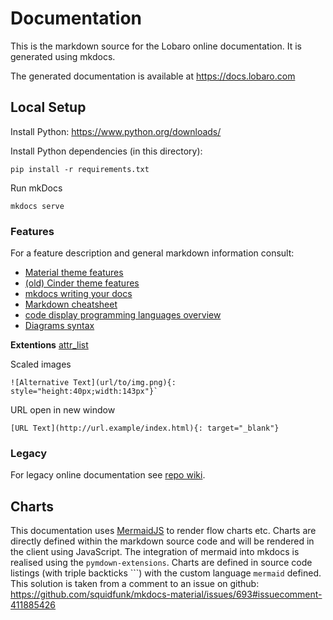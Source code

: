 # Documentation
This is the markdown source for the Lobaro online documentation. It is generated using mkdocs.

The generated documentation is available at https://docs.lobaro.com

## Local Setup

Install Python: https://www.python.org/downloads/

Install Python dependencies (in this directory):

    pip install -r requirements.txt


Run mkDocs

    mkdocs serve

### Features
For a feature description and general markdown information consult:

- [Material theme features](https://squidfunk.github.io/mkdocs-material/) 
- [(old) Cinder theme features](https://sourcefoundry.org/cinder/specimen/) 
- [mkdocs writing your docs](https://www.mkdocs.org/user-guide/writing-your-docs/) 
- [Markdown cheatsheet](https://github.com/adam-p/markdown-here/wiki/Markdown-Here-Cheatsheet)
- [code display programming languages overview](https://highlightjs.org/static/demo/)
- [Diagrams syntax](https://mermaidjs.github.io/sequenceDiagram.html)

**Extentions**
[attr_list](https://python-markdown.github.io/extensions/attr_list/) 

Scaled images

    ![Alternative Text](url/to/img.png){: style="height:40px;width:143px"}`
    
URL open in new window

    [URL Text](http://url.example/index.html){: target="_blank"}

### Legacy
For legacy online documentation see [repo wiki](https://github.com/Lobaro/docs/wiki).

## Charts
This documentation uses [MermaidJS][mermaid] to render flow charts etc. Charts are directly 
defined within the markdown source code and will be rendered in the client using 
JavaScript. The integration of mermaid into mkdocs is realised using the 
`pymdown-extensions`. Charts are defined in source code listings (with triple backticks ```) 
with the custom language `mermaid` defined. This solution is taken from a comment to an 
issue on github:  
https://github.com/squidfunk/mkdocs-material/issues/693#issuecomment-411885426

[mermaid]: https://mermaidjs.github.io/